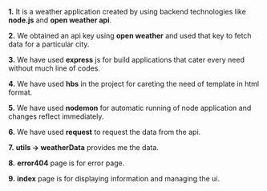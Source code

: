 **1.** It is a weather application created by using backend technologies like **node.js** and **open weather api**.

**2.** We obtained an api key using **open weather** and used that key to fetch data for a particular city.

**3.** We have used **express** js for build applications that cater every need without much line of codes.

**4.** We have used **hbs** in the project for careting the need of template in html format.

**5.** We have used **nodemon** for automatic running of node application and changes reflect immediately.

**6.** We have used **request** to request the data from the api.

**7.** **utils -> weatherData** provides me the data.

**8.** **error404** page is for error page.

**9.** **index** page is for displaying information and managing the ui.
